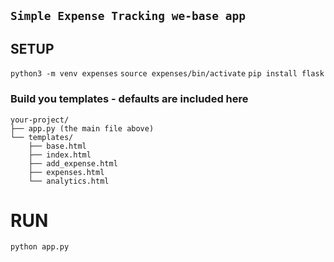 ## `Simple Expense Tracking we-base app`


## SETUP
`python3 -m venv expenses`
`source expenses/bin/activate`
`pip install flask`


### Build you templates   - defaults are included here
```
your-project/
├── app.py (the main file above)
└── templates/
    ├── base.html
    ├── index.html
    ├── add_expense.html
    ├── expenses.html
    └── analytics.html
```

# RUN

`python app.py`
